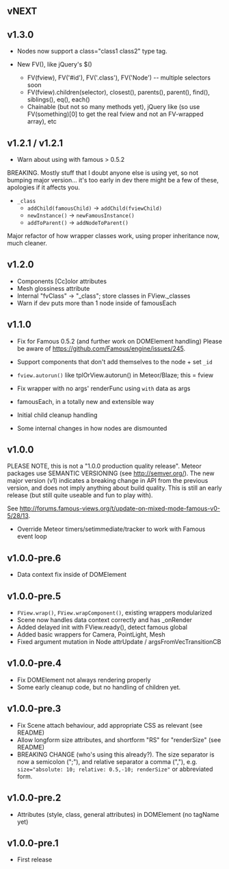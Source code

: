 ## vNEXT

## v1.3.0

* Nodes now support a class="class1 class2" type tag.

* New FV(), like jQuery's $()

  * FV(fview), FV('#id'), FV('.class'), FV('Node') -- multiple selectors soon
  * FV(fview).children(selector), closest(), parents(), parent(), find(),
    siblings(), eq(), each()
  * Chainable (but not so many methods yet), jQuery like (so use FV(something)[0]
    to get the real fview and not an FV-wrapped array), etc

## v1.2.1 / v1.2.1

* Warn about using with famous > 0.5.2

BREAKING.  Mostly stuff that I doubt anyone else is using yet, so not bumping
major version... it's too early in dev there might be a few of these, apologies
if it affects you.

* `_class`
  * `addChild(famousChild)` -> `addChild(fviewChild)`
  * `newInstance()` -> `newFamousInstance()`
  * `addToParent()` -> `addNodeToParent()`

Major refactor of how wrapper classes work, using proper inheritance now, much
cleaner.

## v1.2.0

* Components [Cc]olor attributes
* Mesh glossiness attribute
* Internal "fvClass" -> "_class"; store classes in FView._classes
* Warn if dev puts more than 1 node inside of famousEach

## v1.1.0

* Fix for Famous 0.5.2 (and further work on DOMElement handling)
  Please be aware of https://github.com/Famous/engine/issues/245.

* Support components that don't add themselves to the node + set `_id`
* `fview.autorun()` like tplOrView.autorun() in Meteor/Blaze; this = fview

* Fix wrapper with no args' renderFunc using `with` data as args
* famousEach, in a totally new and extensible way
* Initial child cleanup handling
* Some internal changes in how nodes are dismounted

## v1.0.0

PLEASE NOTE, this is not a "1.0.0 production quality release".  Meteor packages
use SEMANTIC VERSIONING (see http://semver.org/).  The new major version (v1)
indicates a breaking change in API from the previous version, and does not
imply anything about build quality.  This is still an early release (but still
quite useable and fun to play with).

See http://forums.famous-views.org/t/update-on-mixed-mode-famous-v0-5/28/13.

* Override Meteor timers/setimmediate/tracker to work with Famous event loop

## v1.0.0-pre.6

* Data context fix inside of DOMElement

## v1.0.0-pre.5

* `FView.wrap()`, `FView.wrapComponent()`, existing wrappers modularized
* Scene now handles data context correctly and has _onRender
* Added delayed init with FView.ready(), detect famous global
* Added basic wrappers for Camera, PointLight, Mesh
* Fixed argument mutation in Node attrUpdate / argsFromVecTransitionCB

## v1.0.0-pre.4

- Fix DOMElement not always rendering properly
- Some early cleanup code, but no handling of children yet.

## v1.0.0-pre.3

- Fix Scene attach behaviour, add appropriate CSS as relevant (see README)
- Allow longform size attributes, and shortform "RS" for "renderSize" (see README)
- BREAKING CHANGE (who's using this already?).  The size separator is now
  a semicolon (";"), and relative separator a comma (","), e.g.
  `size="absolute: 10; relative: 0.5,-10; renderSize"` or abbreviated form.

## v1.0.0-pre.2

- Attributes (style, class, general attributes) in DOMElement (no tagName yet)

## v1.0.0-pre.1

- First release
